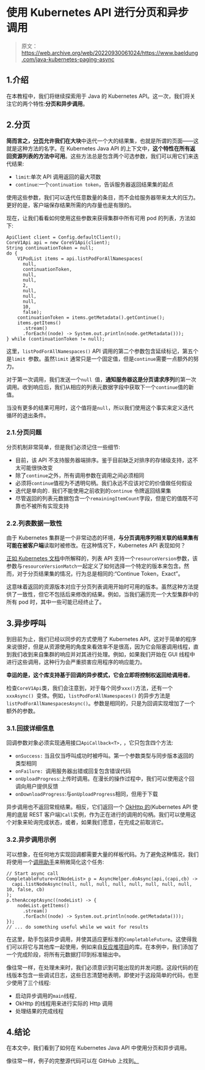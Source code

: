 # 使用 Kubernetes API 进行分页和异步调用

> 原文：<https://web.archive.org/web/20220930061024/https://www.baeldung.com/java-kubernetes-paging-async>

## 1.介绍

在本教程中，我们将继续探索用于 Java 的 Kubernetes API。这一次，我们将关注它的两个特性:**分页和异步调用**。

## 2.分页

**简而言之，[分页](/web/20220628055841/https://www.baeldung.com/spring-data-jpa-pagination-sorting)允许我们在大块**中迭代一个大的结果集，也就是所谓的页面——这就是这种方法的名字。在 Kubernetes Java API 的上下文中，**这个特性在所有返回资源列表的方法中可用**。这些方法总是包含两个可选参数，我们可以用它们来迭代结果:

*   `limit`:单次 API 调用返回的最大项数
*   `continue`:一个`continuation token`，告诉服务器返回结果集的起点

使用这些参数，我们可以迭代任意数量的条目，而不会给服务器带来太大的压力。更好的是，客户端保存结果所需的内存量也是有限的。

现在，让我们看看如何使用这些参数来获得集群中所有可用 pod 的列表，方法如下:

```
ApiClient client = Config.defaultClient();
CoreV1Api api = new CoreV1Api(client);
String continuationToken = null;
do {
    V1PodList items = api.listPodForAllNamespaces(
      null,
      continuationToken, 
      null,
      null, 
      2, 
      null, 
      null,
      null,
      10,
      false);
    continuationToken = items.getMetadata().getContinue();
    items.getItems()
      .stream()
      .forEach((node) -> System.out.println(node.getMetadata()));
} while (continuationToken != null); 
```

这里，`listPodForAllNamespaces()` API 调用的第二个参数包含延续标记，第五个是`limit `参数。虽然`limit` 通常只是一个固定值，但是`continue`需要一点额外的努力。

对于第一次调用，我们发送一个`null `值，**通知服务器这是分页请求序列**的第一次调用。收到响应后，我们从相应的列表元数据字段中获取下一个`continue`值的新值。

当没有更多的结果可用时，这个值将是`null`，所以我们使用这个事实来定义迭代循环的退出条件。

### 2.1.分页问题

分页机制非常简单，但是我们必须记住一些细节:

*   目前，该 API 不支持服务器端排序。鉴于目前缺乏对排序的存储级支持，这不太可能很快改变
*   除了`continue`之外，所有调用参数在调用之间必须相同
*   必须将`continue`值视为不透明句柄。我们永远不应该对它的价值做任何假设
*   迭代是单向的`.` 我们不能使用之前收到的`continue` 令牌返回结果集
*   尽管返回的列表元数据包含一个`remainingItemCount`字段，但是它的值既不可靠也不被所有实现支持

### 2.2.列表数据一致性

由于 Kubernetes 集群是一个非常动态的环境，**与分页调用序列相关联的结果集有可能在被客户端**读取时被修改。在这种情况下，Kubernetes API 表现如何？

[正如 Kubernetes 文档](https://web.archive.org/web/20220628055841/https://kubernetes.io/docs/reference/using-api/api-concepts/#the-resourceversion-parameter)中所解释的，列表 API 支持一个`resourceVersion`参数，该参数与`resourceVersionMatch`一起定义了如何选择一个特定的版本来包含。然而，对于分页结果集的情况，行为总是相同的:“Continue Token，Exact”。

这意味着返回的资源版本对应于分页列表调用开始时可用的版本。虽然这种方法提供了一致性，但它不包括后来修改的结果。例如，当我们遍历完一个大型集群中的所有 pod 时，其中一些可能已经终止了。

## 3.异步呼叫

到目前为止，我们已经以同步的方式使用了 Kubernetes API，这对于简单的程序来说很好，但是从资源使用的角度来看效率不是很高，因为它会阻塞调用线程，直到我们收到来自集群的响应并对其进行处理。例如，如果我们开始在 GUI 线程中进行这些调用，这种行为会严重损害应用程序的响应能力。

**幸运的是，这个库支持基于回调的异步模式，它会立即将控制权返回给调用者**。

检查`CoreV1Api`类，我们会注意到，对于每个同步`xxx()`方法，还有一个`xxxAsync() `变体。例如，`listPodForAllNamespaces()` 的异步方法是`listPodForAllNamespacesAsync()`。参数是相同的，只是为回调实现增加了一个额外的参数。

### 3.1.回拨详细信息

回调参数对象必须实现通用接口`ApiCallback<T>,` ，它只包含四个方法:

*   `onSuccess:` 当且仅当呼叫成功时被呼叫。第一个参数类型与同步版本返回的类型相同
*   `onFailure: `调用服务器出错或回复包含错误代码
*   `onUploadProgress`:上传时调用。在漫长的操作过程中，我们可以使用这个回调向用户提供反馈
*   `onDownloadProgress`:与`onUploadProgress`相同，但用于下载

异步调用也不返回常规结果。相反，它们返回一个 [OkHttp 的](/web/20220628055841/https://www.baeldung.com/guide-to-okhttp)(Kubernetes API 使用的底层 REST 客户端)`Call`实例，作为正在进行的调用的句柄。我们可以使用这个对象来轮询完成状态，或者，如果我们愿意，在完成之前取消它。

### 3.2.异步调用示例

可以想象，在任何地方实现回调都需要大量的样板代码。为了避免这种情况，我们将使用一个[调用助手](https://web.archive.org/web/20220628055841/https://github.com/eugenp/tutorials/blob/master/kubernetes/k8s-intro/src/main/java/com/baeldung/kubernetes/intro/AsyncHelper.java)来稍微简化这个任务:

```
// Start async call
CompletableFuture<V1NodeList> p = AsyncHelper.doAsync(api,(capi,cb) ->
  capi.listNodeAsync(null, null, null, null, null, null, null, null, 10, false, cb)
);
p.thenAcceptAsync((nodeList) -> {
    nodeList.getItems()
      .stream()
      .forEach((node) -> System.out.println(node.getMetadata()));
});
// ... do something useful while we wait for results 
```

在这里，助手包装异步调用，并使其适应更标准的`CompletableFuture`。这使得我们可以将它与其他库一起使用，例如来自[反应堆项目](/web/20220628055841/https://www.baeldung.com/reactor-core)的库。在本例中，我们添加了一个完成阶段，将所有元数据打印到标准输出中。

像往常一样，在处理未来时，我们必须意识到可能出现的并发问题。这段代码的在线版本包含一些调试日志，这些日志清楚地表明，即使对于这段简单的代码，也至少使用了三个线程:

*   启动异步调用的`main`线程`,`
*   OkHttp 的线程用来进行实际的 Http 调用
*   处理结果的完成线程

## 4.结论

在本文中，我们看到了如何在 Kubernetes Java API 中使用分页和异步调用。

像往常一样，例子的完整源代码可以在 GitHub 上找到[。](https://web.archive.org/web/20220628055841/https://github.com/eugenp/tutorials/tree/master/kubernetes/k8s-intro)